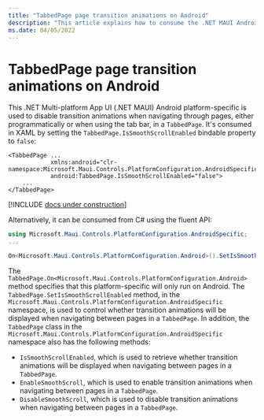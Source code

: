 ```yaml
---
title: "TabbedPage page transition animations on Android"
description: "This article explains how to consume the .NET MAUI Android platform-specific that disables transition animations when navigating through pages in a TabbedPage."
ms.date: 04/05/2022
---
```


# TabbedPage page transition animations on Android

This .NET Multi-platform App UI (.NET MAUI) Android platform-specific is used to disable transition animations when navigating through pages, either programmatically or when using the tab bar, in a `TabbedPage`. It's consumed in XAML by setting the `TabbedPage.IsSmoothScrollEnabled` bindable property to `false`:

```xaml
<TabbedPage ...
            xmlns:android="clr-namespace:Microsoft.Maui.Controls.PlatformConfiguration.AndroidSpecific;assembly=Microsoft.Maui.Controls"
            android:TabbedPage.IsSmoothScrollEnabled="false">
    ...
</TabbedPage>
```

[!INCLUDE [docs under construction](~/includes/preview-note.md)]

Alternatively, it can be consumed from C# using the fluent API:

```csharp
using Microsoft.Maui.Controls.PlatformConfiguration.AndroidSpecific;
...

On<Microsoft.Maui.Controls.PlatformConfiguration.Android>().SetIsSmoothScrollEnabled(false);
```

The `TabbedPage.On<Microsoft.Maui.Controls.PlatformConfiguration.Android>` method specifies that this platform-specific will only run on Android. The `TabbedPage.SetIsSmoothScrollEnabled` method, in the `Microsoft.Maui.Controls.PlatformConfiguration.AndroidSpecific` namespace, is used to control whether transition animations will be displayed when navigating between pages in a `TabbedPage`. In addition, the `TabbedPage` class in the `Microsoft.Maui.Controls.PlatformConfiguration.AndroidSpecific` namespace also has the following methods:

- `IsSmoothScrollEnabled`, which is used to retrieve whether transition animations will be displayed when navigating between pages in a `TabbedPage`.
- `EnableSmoothScroll`, which is used to enable transition animations when navigating between pages in a `TabbedPage`.
- `DisableSmoothScroll`, which is used to disable transition animations when navigating between pages in a `TabbedPage`.
